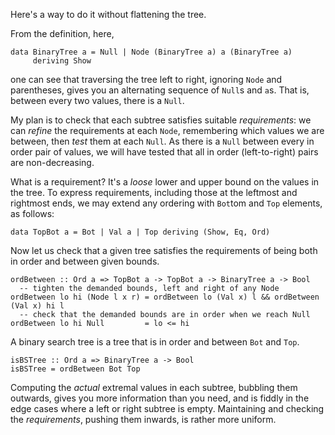 Here's a way to do it without flattening the tree.

From the definition, here,

    data BinaryTree a = Null | Node (BinaryTree a) a (BinaryTree a)
         deriving Show

one can see that traversing the tree left to right, ignoring `Node` and parentheses, gives you an alternating sequence of `Null`s and `a`s. That is, between every two values, there is a `Null`.

My plan is to check that each subtree satisfies suitable *requirements*: we can *refine* the requirements at each `Node`, remembering which values we are between, then *test* them at each `Null`. As there is a `Null` between every in order pair of values, we will have tested that all in order (left-to-right) pairs are non-decreasing.

What is a requirement? It's a *loose* lower and upper bound on the values in the tree. To express requirements, including those at the leftmost and rightmost ends, we may extend any ordering with `Bot`tom and `Top` elements, as follows:

    data TopBot a = Bot | Val a | Top deriving (Show, Eq, Ord)

Now let us check that a given tree satisfies the requirements of being both in order and between given bounds.

    ordBetween :: Ord a => TopBot a -> TopBot a -> BinaryTree a -> Bool
      -- tighten the demanded bounds, left and right of any Node
    ordBetween lo hi (Node l x r) = ordBetween lo (Val x) l && ordBetween (Val x) hi l
      -- check that the demanded bounds are in order when we reach Null
    ordBetween lo hi Null         = lo <= hi

A binary search tree is a tree that is in order and between `Bot` and `Top`.

    isBSTree :: Ord a => BinaryTree a -> Bool
    isBSTree = ordBetween Bot Top

Computing the *actual* extremal values in each subtree, bubbling them outwards, gives you more information than you need, and is fiddly in the edge cases where a left or right subtree is empty. Maintaining and checking the *requirements*, pushing them inwards, is rather more uniform.
